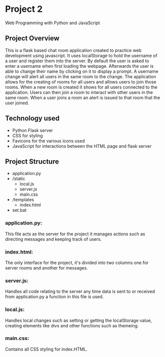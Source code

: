 <h1>Project 2</h1>

Web Programming with Python and JavaScript

<h2>Project Overview</h2>

This is a flask based chat room application created to practice web development using javascript. 
It uses localStorage to hold the username of a user and register them into the server. 
By default the user is asked to enter a username when first loading the webpage.
Afterwards the user is able to change their name by clicking on it to display a prompt.
A username change will alert all users in the same room to the change. 
The application allows for the creating of rooms for all users and allows users to join those rooms. 
When a new room is created it shows for all users connected to the application. 
Users can then join a room to interact with other users in the same room.
When a user joins a room an alert is issued to that room that the user joined.

<h2>Technology used</h2>
<ul>
	<li>Python Flask server</li>
	<li>CSS for styling</li>
	<li>Favicons for the various icons used</li>
	<li>JavaScript for interactions between the HTML page and flask server</li>
</ul>

<h2>Project Structure</h2>
	<ul>
		<li>application.py</li>
		<li>/static
			<ul>
				<li>local.js</li>
				<li>server.js</li>
				<li>main.css</li>
			</ul>
		</li>
		<li>/templates
			<ul>
				<li>index.html</li>
			</ul>
		</li>
		<li>set.bat</li>
	</ul>
	<p><h3>application.py:</h3>This file acts as the server for the project it manages actions such as directing messages and keeping track of users.</p>
	<p><h3>index.html:</h3>The only interface for the project, it's divided into two columns one for server rooms and another for messages.</p>
	<p><h3>server.js:</h3>Handles all code relating to the server any time data is sent to or received from application.py a function in this file is used.</p>
	<p><h3>local.js:</h3>Handles local changes such as setting or getting the localStorage value, creating elements like divs and other functions such as themeing.</p>
	<p><h3>main.css:</h3>Contains all CSS styling for index.HTML.</p>